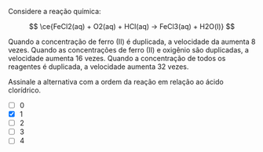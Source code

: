 Considere a reação química:

$$
\ce{FeCl2(aq) + O2(aq) + HCl(aq) -> FeCl3(aq) + H2O(l)}
$$

Quando a concentração de ferro (II) é duplicada, a velocidade da aumenta 8 vezes. Quando as concentrações de ferro (II) e oxigênio são duplicadas, a velocidade aumenta 16 vezes. Quando a concentração de todos os reagentes é duplicada, a velocidade aumenta 32 vezes. 

Assinale a alternativa com a ordem da reação em relação ao ácido clorídrico.

- [ ] 0
- [x] 1
- [ ] 2
- [ ] 3
- [ ] 4
